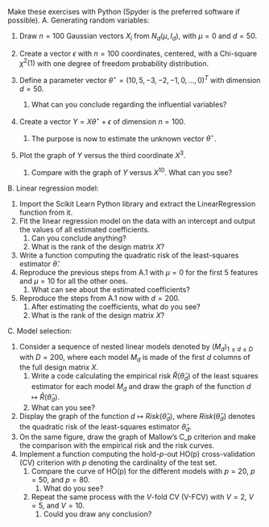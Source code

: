 Make these exercises with Python (Spyder is the preferred software if possible).
A. Generating random variables:
1. Draw $n=100$ Gaussian vectors $X_i$ from $N_d( \mu,I_d)$, with $\mu=0$ and $d=50$.

2. Create a vector $\epsilon$ with $n=100$ coordinates, centered, with a Chi-square $\chi^2(1)$ with one degree of freedom probability distribution.

3. Define a parameter vector $\theta^\star = (10, 5, -3, -2, -1, 0,…, 0)^T$ with dimension $d=50$.
   1. What can you conclude regarding the influential variables?
4. Create a vector $Y = X  \theta^\star + \epsilon$ of dimension $n=100$.
   1. The purpose is now to estimate the unknown vector $\theta^\star$.
5. Plot the graph of $Y$ versus the third coordinate $X^3$.
    1. Compare with the graph of $Y$ versus $X^10$. What can you see?

B. Linear regression model:
1. Import the Scikit Learn Python library and extract the LinearRegression function from it.
2. Fit the linear regression model on the data with an intercept and output the values of all estimated coefficients. 
   1. Can you conclude anything? 
   2. What is the rank of the design matrix $X$?
3. Write a function computing the quadratic risk of the least-squares estimator $\hat \theta$.
4. Reproduce the previous steps from A.1 with $\mu=0$ for the first 5 features and $\mu=10$ for all the other ones. 
   1. What can see about the estimated coefficients?
5. Reproduce the steps from A.1 now with $d=200$. 
   1. After estimating the coefficients, what do you see?
   2. What is the rank of the design matrix $X$?

C. Model selection:
1. Consider a sequence of nested linear models denoted by $(M_d)_{1\leq d\leq D}$ with $D=200$, where each model $M_d$ is made of the first $d$ columns of the full design matrix $X$.
   1. Write a code calculating the empirical risk $\hat R(\hat \theta_d)$ of the least squares estimator for each model $M_d$ and draw the graph of the function $d \mapsto \hat R(\hat \theta_d)$.
   2. What can you see?
2. Display the graph of the function $d \mapsto Risk( \hat \theta_d)$, where $Risk( \hat \theta_d)$ denotes the quadratic risk of the least-squares estimator $\hat \theta_d$.
3. On the same figure, draw the graph of Mallow’s C_p criterion and make the comparison with the empirical risk and the risk curves.
4. Implement a function computing the hold-$p$-out HO(p) cross-validation (CV) criterion with $p$ denoting the cardinality of the test set. 
   1. Compare the curve of HO(p) for the different models with $p=20$, $p=50$, and $p=80$.
      1. What do you see?
   2. Repeat the same process with the $V$-fold CV (V-FCV) with $V=2$, $V=5$, and $V=10$.
      1. Could you draw any conclusion?



